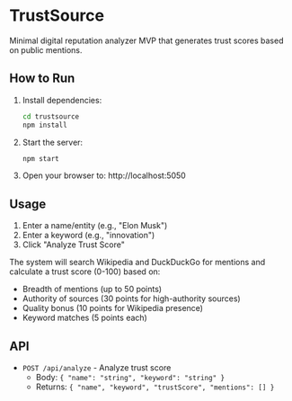 # TrustSource

Minimal digital reputation analyzer MVP that generates trust scores based on public mentions.

## How to Run

1. Install dependencies:
   ```bash
   cd trustsource
   npm install
   ```

2. Start the server:
   ```bash
   npm start
   ```

3. Open your browser to: http://localhost:5050

## Usage

1. Enter a name/entity (e.g., "Elon Musk")
2. Enter a keyword (e.g., "innovation")
3. Click "Analyze Trust Score"

The system will search Wikipedia and DuckDuckGo for mentions and calculate a trust score (0-100) based on:
- Breadth of mentions (up to 50 points)
- Authority of sources (30 points for high-authority sources)
- Quality bonus (10 points for Wikipedia presence)
- Keyword matches (5 points each)

## API

- `POST /api/analyze` - Analyze trust score
  - Body: `{ "name": "string", "keyword": "string" }`
  - Returns: `{ "name", "keyword", "trustScore", "mentions": [] }`